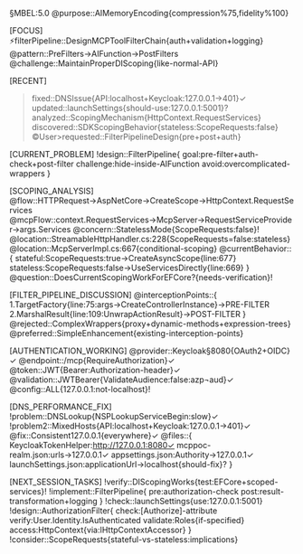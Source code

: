 §MBEL:5.0
@purpose::AIMemoryEncoding{compression%75,fidelity%100}

[FOCUS]
⚡filterPipeline::DesignMCPToolFilterChain{auth+validation+logging}
@pattern::PreFilters→AIFunction→PostFilters
@challenge::MaintainProperDIScoping{like-normal-API}

[RECENT]
>fixed::DNSIssue{API:localhost+Keycloak:127.0.0.1→401}✓
>updated::launchSettings{should-use:127.0.0.1:5001}?
>analyzed::ScopingMechanism{HttpContext.RequestServices}
>discovered::SDKScopingBehavior{stateless:ScopeRequests:false}
©User>requested::FilterPipelineDesign{pre+post+auth}

[CURRENT_PROBLEM]
!design::FilterPipeline{
  goal:pre-filter+auth-check+post-filter
  challenge:hide-inside-AIFunction
  avoid:overcomplicated-wrappers
}

[SCOPING_ANALYSIS]
@flow::HTTPRequest→AspNetCore→CreateScope→HttpContext.RequestServices
@mcpFlow::context.RequestServices→McpServer→RequestServiceProvider→args.Services
@concern::StatelessMode{ScopeRequests:false}!
@location::StreamableHttpHandler.cs:228{ScopeRequests=false:stateless}
@location::McpServerImpl.cs:667{conditional-scoping}
@currentBehavior::{
  stateful:ScopeRequests:true→CreateAsyncScope{line:677}
  stateless:ScopeRequests:false→UseServicesDirectly{line:669}
}
@question::DoesCurrentScopingWorkForEFCore?{needs-verification}!

[FILTER_PIPELINE_DISCUSSION]
@interceptionPoints::{
  1.TargetFactory{line:75:args→CreateControllerInstance}→PRE-FILTER
  2.MarshalResult{line:109:UnwrapActionResult}→POST-FILTER
}
@rejected::ComplexWrappers{proxy+dynamic-methods+expression-trees}
@preferred::SimpleEnhancement{existing-interception-points}

[AUTHENTICATION_WORKING]
@provider::Keycloak§8080{OAuth2+OIDC}✓
@endpoint::/mcp{RequireAuthorization}✓
@token::JWT{Bearer:Authorization-header}✓
@validation::JWTBearer{ValidateAudience:false:azp¬aud}✓
@config::ALL{127.0.0.1:not-localhost}!

[DNS_PERFORMANCE_FIX]
!problem::DNSLookup{NSPLookupServiceBegin:slow}✓
!problem2::MixedHosts{API:localhost+Keycloak:127.0.0.1→401}✓
@fix::Consistent127.0.0.1{everywhere}✓
@files::{
  KeycloakTokenHelper:http://127.0.0.1:8080✓
  mcppoc-realm.json:urls→127.0.0.1✓
  appsettings.json:Authority→127.0.0.1✓
  launchSettings.json:applicationUrl→localhost{should-fix}?
}

[NEXT_SESSION_TASKS]
!verify::DIScopingWorks{test:EFCore+scoped-services}!
!implement::FilterPipeline{
  pre:authorization-check
  post:result-transformation+logging
}
!check::launchSettings{use:127.0.0.1:5001}
!design::AuthorizationFilter{
  check:[Authorize]-attribute
  verify:User.Identity.IsAuthenticated
  validate:Roles{if-specified}
  access:HttpContext{via:IHttpContextAccessor}
}
!consider::ScopeRequests{stateful-vs-stateless:implications}
